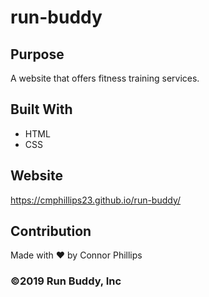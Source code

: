 # run-buddy

## Purpose
A website that offers fitness training services.

## Built With
* HTML
* CSS

## Website
https://cmphillips23.github.io/run-buddy/

## Contribution
Made with ❤️ by Connor Phillips

### ©️2019 Run Buddy, Inc 
